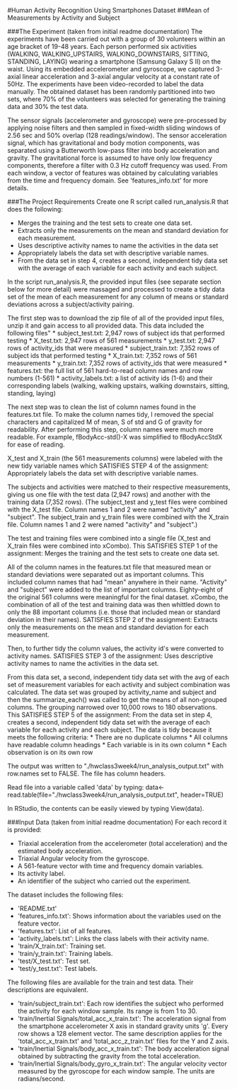 #Human Activity Recognition Using Smartphones Dataset
##Mean of Measurements by Activity and Subject


###The Experiment (taken from initial readme documentation)
The experiments have been carried out with a group of 30 volunteers within an age bracket of 19-48 years. Each person performed six activities (WALKING, WALKING_UPSTAIRS, WALKING_DOWNSTAIRS, SITTING, STANDING, LAYING) wearing a smartphone (Samsung Galaxy S II) on the waist. Using its embedded accelerometer and gyroscope, we captured 3-axial linear acceleration and 3-axial angular velocity at a constant rate of 50Hz. The experiments have been video-recorded to label the data manually. The obtained dataset has been randomly partitioned into two sets, where 70% of the volunteers was selected for generating the training data and 30% the test data. 

The sensor signals (accelerometer and gyroscope) were pre-processed by applying noise filters and then sampled in fixed-width sliding windows of 2.56 sec and 50% overlap (128 readings/window). The sensor acceleration signal, which has gravitational and body motion components, was separated using a Butterworth low-pass filter into body acceleration and gravity. The gravitational force is assumed to have only low frequency components, therefore a filter with 0.3 Hz cutoff frequency was used. From each window, a vector of features was obtained by calculating variables from the time and frequency domain. See 'features_info.txt' for more details. 


###The Project Requirements 
Create one R script called run_analysis.R that does the following:

* Merges the training and the test sets to create one data set.
* Extracts only the measurements on the mean and standard deviation for each measurement.
* Uses descriptive activity names to name the activities in the data set
* Appropriately labels the data set with descriptive variable names.
* From the data set in step 4, creates a second, independent tidy data set with the average of each variable for each activity and each subject.

In the script run_analysis.R, the provided input files (see separate section below for more detail) were massaged and processed to create a tidy data set of the mean of each measurement for any column of means or standard deviations across a subject/activity pairing.   

The first step was to download the zip file of all of the provided input files, unzip it and gain access to all provided data.  This data included the following files"
	* subject_test.txt:  2,947 rows of subject ids that performed testing
	* X_test.txt:  2,947 rows of 561 measurements
	* y_test.txt:  2,947 rows of activity_ids that were measured
	* subject_train.txt:  7,352 rows of subject ids that performed testing
	* X_train.txt:  7,352 rows of 561 measurements
	* y_train.txt: 7,352 rows of activity_ids that were measured
	* features.txt: the full list of 561 hard-to-read column names and row numbers (1-561)
	* activity_labels.txt: a list of activity ids (1-6) and their corresponding labels (walking, walking upstairs, walking downstairs, sitting, standing, laying)

The next step was to clean the list of column names found in the features.txt file.  To make the column names tidy, I removed the special characters and capitalized M of mean, S of std and G of gravity for readability.  After performing this step, column names were much more readable.  For example, fBodyAcc-std()-X was simplified to fBodyAccStdX for ease of reading.  

X_test and X_train (the 561 measurements columns) were labeled with the new tidy variable names which SATISFIES STEP 4 of the assignment:  Appropriately labels the data set with descriptive variable names.

The subjects and activities were matched to their respective measurements, giving us one file with the test data (2,947 rows) and another with the training data (7,352 rows).  (The subject_test and y_test files were combined with the X_test file.  Column names 1 and 2 were named "activity" and "subject".  The subject_train and y_train files were combined with the X_train file.  Column names 1 and 2 were named "activity" and "subject".) 
	
The test and training files were combined into a single file (X_test and X_train files were combined into xCombo).  This SATISFIES STEP 1 of the assignment:  Merges the training and the test sets to create one data set.

All of the column names in the features.txt file that measured mean or standard deviations were separated out as important columns.  This included column names that had "mean" anywhere in their name.  "Activity" and "subject" were added to the list of important columns. Eighty-eight of the original 561 columns were meaningful for the final dataset.  xCombo, the combination of all of the test and training data was then whittled down to only the 88 important columns (i.e. those that included mean or standard deviation in their names).  SATISFIES STEP 2 of the assignment:  Extracts only the measurements on the mean and standard deviation for each measurement.

Then, to further tidy the column values, the activity id's were converted to activity names.  SATISFIES STEP 3 of the assignment:  Uses descriptive activity names to name the activities in the data set.

From this data set, a second, independent tidy data set with the avg of each set of measurement variables for each activity and subject combination was calculated.  The data set was grouped by activity_name and subject and then the summarize_each() was called to get the means of all non-grouped columns.  The grouping narrowed over 10,000 rows to 180 observations.  This SATISFIES STEP 5 of the assignment:  From the data set in step 4, creates a second, independent tidy data set with the average of each variable for each activity and each subject.  The data is tidy because it meets the following criteria: 
	* There are no duplicate columns
	* All columns have readable column headings
	* Each variable is in its own column
	* Each observation is on its own row

The output was written to "./hwclass3week4/run_analysis_output.txt" with row.names set to FALSE. The file has column headers.  	

Read file into a variable called 'data' by typing: data<-read.table(file=\"./hwclass3week4/run_analysis_output.txt\", header=TRUE)

In RStudio, the contents can be easily viewed by typing View(data).


###Input Data (taken from initial readme documentation)
For each record it is provided:
- Triaxial acceleration from the accelerometer (total acceleration) and the estimated body acceleration.
- Triaxial Angular velocity from the gyroscope. 
- A 561-feature vector with time and frequency domain variables. 
- Its activity label. 
- An identifier of the subject who carried out the experiment.

The dataset includes the following files:
- 'README.txt'
- 'features_info.txt': Shows information about the variables used on the feature vector.
- 'features.txt': List of all features.
- 'activity_labels.txt': Links the class labels with their activity name.
- 'train/X_train.txt': Training set.
- 'train/y_train.txt': Training labels.
- 'test/X_test.txt': Test set.
- 'test/y_test.txt': Test labels.

The following files are available for the train and test data. Their descriptions are equivalent. 
- 'train/subject_train.txt': Each row identifies the subject who performed the activity for each window sample. Its range is from 1 to 30. 
- 'train/Inertial Signals/total_acc_x_train.txt': The acceleration signal from the smartphone accelerometer X axis in standard gravity units 'g'. Every row shows a 128 element vector. The same description applies for the 'total_acc_x_train.txt' and 'total_acc_z_train.txt' files for the Y and Z axis. 
- 'train/Inertial Signals/body_acc_x_train.txt': The body acceleration signal obtained by subtracting the gravity from the total acceleration. 
- 'train/Inertial Signals/body_gyro_x_train.txt': The angular velocity vector measured by the gyroscope for each window sample. The units are radians/second. 

















